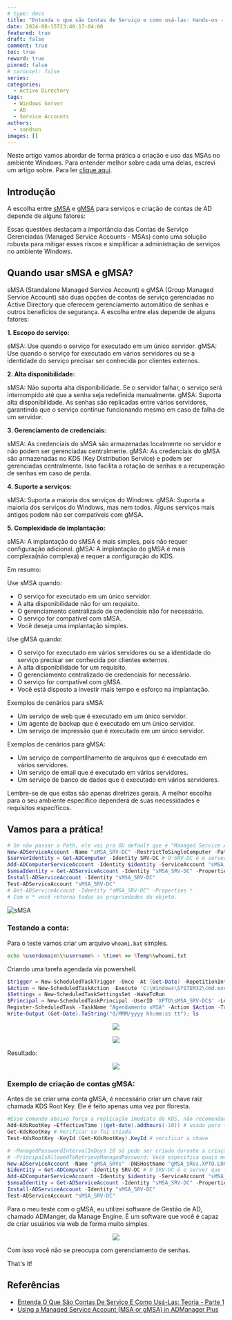 ```yaml
---
# type: docs 
title: "Entenda o que são Contas de Serviço e como usá-las: Hands-on - Parte 2"
date: 2024-06-15T23:40:17-04:00
featured: true
draft: false
comment: true
toc: true
reward: true
pinned: false
# carousel: false
series:
categories:
  - Active Directory
tags: 
  - Windows Server
  - AD
  - Service Accounts
authors:
  - sandson
images: []
---
```

Neste artigo vamos abordar de forma prática a criação e uso das MSAs no ambiente Windows. Para entender melhor sobre cada uma delas, escrevi um artigo sobre. Para ler [clique aqui](https://sandsoncosta.github.io/blog/2024/06/entenda-o-que-s%C3%A3o-contas-de-servi%C3%A7o-e-como-us%C3%A1-las-teoria-parte-1/).
<!--more-->

## Introdução

A escolha entre [sMSA](https://sandsoncosta.github.io/blog/2024/06/entenda-o-que-s%C3%A3o-contas-de-servi%C3%A7o-e-como-us%C3%A1-las-teoria-parte-1/) e [gMSA](https://sandsoncosta.github.io/blog/2024/06/entenda-o-que-s%C3%A3o-contas-de-servi%C3%A7o-e-como-us%C3%A1-las-teoria-parte-1/) para serviços e criação de contas de AD depende de alguns fatores:

Essas questões destacam a importância das Contas de Serviço Gerenciadas (Managed Service Accounts - MSAs) como uma solução robusta para mitigar esses riscos e simplificar a administração de serviços no ambiente Windows.

## Quando usar sMSA e gMSA?

sMSA (Standalone Managed Service Account) e gMSA (Group Managed Service Account) são duas opções de contas de serviço gerenciadas no Active Directory que oferecem gerenciamento automático de senhas e outros benefícios de segurança. A escolha entre elas depende de alguns fatores:

**1. Escopo do serviço:**

sMSA: Use quando o serviço for executado em um único servidor.
gMSA: Use quando o serviço for executado em vários servidores ou se a identidade do serviço precisar ser conhecida por clientes externos.

**2. Alta disponibilidade:**

sMSA: Não suporta alta disponibilidade. Se o servidor falhar, o serviço será interrompido até que a senha seja redefinida manualmente.
gMSA: Suporta alta disponibilidade. As senhas são replicadas entre vários servidores, garantindo que o serviço continue funcionando mesmo em caso de falha de um servidor.

**3. Gerenciamento de credenciais:**

sMSA: As credenciais do sMSA são armazenadas localmente no servidor e não podem ser gerenciadas centralmente.
gMSA: As credenciais do gMSA são armazenadas no KDS (Key Distribution Service) e podem ser gerenciadas centralmente. Isso facilita a rotação de senhas e a recuperação de senhas em caso de perda.

**4. Suporte a serviços:**

sMSA: Suporta a maioria dos serviços do Windows.
gMSA: Suporta a maioria dos serviços do Windows, mas nem todos. Alguns serviços mais antigos podem não ser compatíveis com gMSA.

**5. Complexidade de implantação:**

sMSA: A implantação do sMSA é mais simples, pois não requer configuração adicional.
gMSA: A implantação do gMSA é mais complexa(não complexa) e requer a configuração do KDS.

Em resumo:

Use sMSA quando:

- O serviço for executado em um único servidor.
- A alta disponibilidade não for um requisito.
- O gerenciamento centralizado de credenciais não for necessário.
- O serviço for compatível com sMSA.
- Você deseja uma implantação simples.

Use gMSA quando:

- O serviço for executado em vários servidores ou se a identidade do serviço precisar ser conhecida por clientes externos.
- A alta disponibilidade for um requisito.
- O gerenciamento centralizado de credenciais for necessário.
- O serviço for compatível com gMSA.
- Você está disposto a investir mais tempo e esforço na implantação.

Exemplos de cenários para sMSA:

- Um serviço de web que é executado em um único servidor.
- Um agente de backup que é executado em um único servidor.
- Um serviço de impressão que é executado em um único servidor.

Exemplos de cenários para gMSA:

- Um serviço de compartilhamento de arquivos que é executado em vários servidores.
- Um serviço de email que é executado em vários servidores.
- Um serviço de banco de dados que é executado em vários servidores.

Lembre-se de que estas são apenas diretrizes gerais. A melhor escolha para o seu ambiente específico dependerá de suas necessidades e requisitos específicos.

## Vamos para a prática!



```powershell {title="Criando uma conta de serviço sMSA"}
# Se não passar o Path, ele vai pra OU default que é "Managed Service Accounts"
New-ADServiceAccount -Name "sMSA_SRV-DC" -RestrictToSingleComputer -Path "OU=Contas de Servico,OU=Tier1,DC=XPTO,DC=COM,DC=BR"
$serverIdentity = Get-ADComputer -Identity SRV-DC # O SRV-DC é o server que foi associado à conta de serviço, pode ser qualquer outro server.
Add-ADComputerServiceAccount -Identity $identity -ServiceAccount "sMSA_SRV-DC"
$smsaIdentity = Get-ADServiceAccount -Identity "sMSA_SRV-DC" -Properties HostComputers, msDS-HostServiceAccountBL
Install-ADServiceAccount -Identity "sMSA_SRV-DC"
Test-ADServiceAccount "sMSA_SRV-DC"
# Get-ADServiceAccount -Identity "sMSA_SRV-DC" -Properties *
# Com o * você retorna todas as propriedades do objeto.
```
![sMSA](smsa.png)

### Testando a conta:

Para o teste vamos criar um arquivo `whoami.bat` simples.

```bat {title="whoami.bat"}
echo %userdomain%\%username% - %time% >> %Temp%\whoami.txt
```

Criando uma tarefa agendada via powershell.

```powershell {title="Criando uma conta de serviço gMSA"}
$trigger = New-ScheduledTaskTrigger -Once -At (Get-Date) -RepetitionInterval (New-TimeSpan -Minutes 1)
$Action = New-ScheduledTaskAction -Execute 'C:\Windows\SYSTEM32\cmd.exe' -Argument '/c "C:\Users\joseph.climber_da\Desktop\whoami.bat"'
$Settings = New-ScheduledTaskSettingsSet -WakeToRun
$Principal = New-ScheduledTaskPrincipal -UserID 'XPTO\sMSA_SRV-DC$' -LogonType Password -RunLevel Highest
Register-ScheduledTask -TaskName "Agendamento sMSA" -Action $Action -Trigger $Trigger -Settings $Settings -Principal $Principal
Write-Output (Get-Date).ToString("d/MMM/yyyy hh:mm:ss tt"); ls
```

<p align="center">
  <img src="schedule.png">
</p>

<p align="center">
  <img src="agendamento.png">
</p>

Resultado:

<p align="center">
  <img src="resultado.png">
</p>

### Exemplo de criação de contas gMSA:



Antes de se criar uma conta gMSA, é necessário criar um chave raiz chamada KDS Root Key. Ele é feito apenas uma vez por floresta.

```powershell {title="Criando uma conta de serviço gMSA"}
#Esse comando abaixo força a replicação imediata da KDS, não recomendada para ambiente em PROD.
Add-KdsRootKey –EffectiveTime ((get-date).addhours(-10)) # usada para forçar a replicação
Get-KdsRootKey # Verificar se foi criada
Test-KdsRootKey -KeyId (Get-KdsRootKey).KeyId # verificar a chave

# -ManagedPasswordIntervalInDays 10 só pode ser criado durante a criação da gMSA.
# -PrincipalsAllowedToRetrieveManagedPassword: Você especifica quais máquinas podem usar essa conta, separado por vírgula.
New-ADServiceAccount -Name "gMSA_SRVs" -DNSHostName "gMSA_SRVs.XPTO.LOCAL" -Path "OU=Contas de Servico,OU=Tier1,DC=XPTO,DC=LOCAL" -PrincipalsAllowedToRetrieveManagedPassword SRV-DC$ -ManagedPasswordIntervalInDays 10
$identity = Get-ADComputer -Identity SRV-DC # O SRV-DC é o server que foi associado à conta de serviço, pode ser qualquer outro server.
Add-ADComputerServiceAccount -Identity $identity -ServiceAccount "sMSA_SRV-DC"
$smsaIdentity = Get-ADServiceAccount -Identity "sMSA_SRV-DC" -Properties HostComputers, msDS-HostServiceAccountBL
Install-ADServiceAccount -Identity "sMSA_SRV-DC"
Test-ADServiceAccount "sMSA_SRV-DC"
```

Para o meu teste com o gMSA, eu utilizei software de Gestão de AD, chamado ADManger, da Manage Engine. É um software que você é capaz de criar usuários via web de forma muito simples.

<p align="center">
  <img src="msa.png">
</p>

Com isso você não se preocupa com gerenciamento de senhas.

That's it!

## Referências

- [Entenda O Que São Contas De Serviço E Como Usá-Las: Teoria - Parte 1](https://sandsoncosta.github.io/blog/2024/06/entenda-o-que-s%C3%A3o-contas-de-servi%C3%A7o-e-como-us%C3%A1-las-teoria-parte-1/)
- [Using a Managed Service Account (MSA or gMSA) in ADManager Plus](https://pitstop.manageengine.com/portal/en/kb/articles/using-a-managed-service-account-in-admanager-plus)